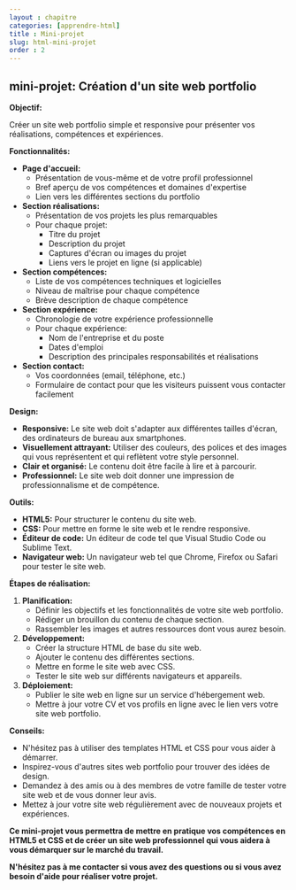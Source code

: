 ```yaml
---
layout : chapitre
categories: [apprendre-html]
title : Mini-projet
slug: html-mini-projet
order : 2
---
```



## mini-projet: Création d'un site web portfolio

**Objectif:**

Créer un site web portfolio simple et responsive pour présenter vos réalisations, compétences et expériences.

**Fonctionnalités:**

* **Page d'accueil:**
    * Présentation de vous-même et de votre profil professionnel
    * Bref aperçu de vos compétences et domaines d'expertise
    * Lien vers les différentes sections du portfolio
* **Section réalisations:**
    * Présentation de vos projets les plus remarquables
    * Pour chaque projet:
        * Titre du projet
        * Description du projet
        * Captures d'écran ou images du projet
        * Liens vers le projet en ligne (si applicable)
* **Section compétences:**
    * Liste de vos compétences techniques et logicielles
    * Niveau de maîtrise pour chaque compétence
    * Brève description de chaque compétence
* **Section expérience:**
    * Chronologie de votre expérience professionnelle
    * Pour chaque expérience:
        * Nom de l'entreprise et du poste
        * Dates d'emploi
        * Description des principales responsabilités et réalisations
* **Section contact:**
    * Vos coordonnées (email, téléphone, etc.)
    * Formulaire de contact pour que les visiteurs puissent vous contacter facilement

**Design:**

* **Responsive:** Le site web doit s'adapter aux différentes tailles d'écran, des ordinateurs de bureau aux smartphones.
* **Visuellement attrayant:** Utiliser des couleurs, des polices et des images qui vous représentent et qui reflètent votre style personnel.
* **Clair et organisé:** Le contenu doit être facile à lire et à parcourir.
* **Professionnel:** Le site web doit donner une impression de professionnalisme et de compétence.

**Outils:**

* **HTML5:** Pour structurer le contenu du site web.
* **CSS:** Pour mettre en forme le site web et le rendre responsive.
* **Éditeur de code:** Un éditeur de code tel que Visual Studio Code ou Sublime Text.
* **Navigateur web:** Un navigateur web tel que Chrome, Firefox ou Safari pour tester le site web.

**Étapes de réalisation:**

1. **Planification:**
    * Définir les objectifs et les fonctionnalités de votre site web portfolio.
    * Rédiger un brouillon du contenu de chaque section.
    * Rassembler les images et autres ressources dont vous aurez besoin.
2. **Développement:**
    * Créer la structure HTML de base du site web.
    * Ajouter le contenu des différentes sections.
    * Mettre en forme le site web avec CSS.
    * Tester le site web sur différents navigateurs et appareils.
3. **Déploiement:**
    * Publier le site web en ligne sur un service d'hébergement web.
    * Mettre à jour votre CV et vos profils en ligne avec le lien vers votre site web portfolio.

**Conseils:**

* N'hésitez pas à utiliser des templates HTML et CSS pour vous aider à démarrer.
* Inspirez-vous d'autres sites web portfolio pour trouver des idées de design.
* Demandez à des amis ou à des membres de votre famille de tester votre site web et de vous donner leur avis.
* Mettez à jour votre site web régulièrement avec de nouveaux projets et expériences.

**Ce mini-projet vous permettra de mettre en pratique vos compétences en HTML5 et CSS et de créer un site web professionnel qui vous aidera à vous démarquer sur le marché du travail.**

**N'hésitez pas à me contacter si vous avez des questions ou si vous avez besoin d'aide pour réaliser votre projet.**

